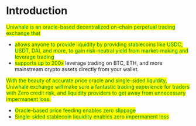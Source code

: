 # Introduction

<mark style="color:green;">Uniwhale is an oracle-based decentralized on-chain perpetual trading exchange that</mark>&#x20;

* <mark style="color:green;">allows anyone to provide liquidity by providing stablecoins like USDC, USDT, DAI, and more, to gain risk-neutral yield from market-making and leverage trading</mark>
* <mark style="color:green;">supports up to 200x</mark> leverage trading on BTC, ETH, and more mainstream crypto assets directly from your wallet.

<mark style="color:green;">With the beauty of accurate price oracle and single-sided liquidity, Uniwhale exchange will make sure a fantastic trading experience for traders with Zero credit risk, and liquidity providers to get away from unnecessary impermanent loss.</mark>

* <mark style="color:green;">Oracle-based price feeding enables zero slippage</mark>&#x20;
* <mark style="color:green;">Single-sided stablecoin liquidity enables zero impermanent loss</mark>

####
